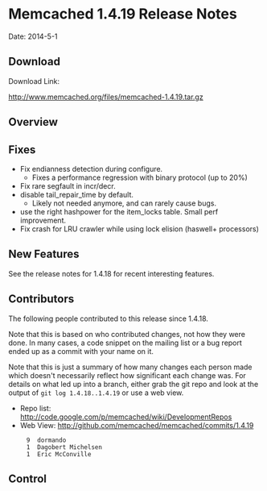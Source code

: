 # Memcached 1.4.19 Release Notes #

Date: 2014-5-1

## Download ##

Download Link:

http://www.memcached.org/files/memcached-1.4.19.tar.gz


## Overview ##


## Fixes ##

  * Fix endianness detection during configure.
    * Fixes a performance regression with binary protocol (up to 20%)
  * Fix rare segfault in incr/decr.
  * disable tail\_repair\_time by default.
    * Likely not needed anymore, and can rarely cause bugs.
  * use the right hashpower for the item\_locks table. Small perf improvement.
  * Fix crash for LRU crawler while using lock elision (haswell+ processors)


## New Features ##

See the release notes for 1.4.18 for recent interesting features.

## Contributors ##

The following people contributed to this release since 1.4.18.

Note that this is based on who contributed changes, not how they were
done.  In many cases, a code snippet on the mailing list or a bug
report ended up as a commit with your name on it.

Note that this is just a summary of how many changes each person made
which doesn't necessarily reflect how significant each change was.
For details on what led up into a branch, either grab the git repo and
look at the output of `git log 1.4.18..1.4.19` or use a web view.

  * Repo list:  http://code.google.com/p/memcached/wiki/DevelopmentRepos
  * Web View: http://github.com/memcached/memcached/commits/1.4.19

```
     9	dormando
     1	Dagobert Michelsen
     1	Eric McConville

```

## Control ##